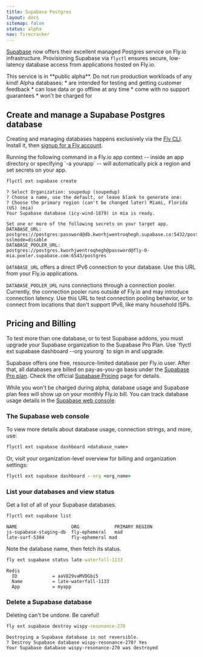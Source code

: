 ```yaml
---
title: Supabase Postgres
layout: docs
sitemap: false
status: alpha
nav: firecracker
---
```


[Supabase](https://supabase.com) now offers their excellent managed Postgres service on Fly.io infrastructure. Provisioning Supabase via `flyctl` ensures secure, low-latency database access from applications hosted on Fly.io.

<aside class="callout">
This service is in **public alpha**. Do not run production workloads of any kind! Alpha databases:
 * are intended for testing and getting customer feedback
 * can lose data or go offline at any time
 * come with no support guarantees
 * won't be charged for
</aside>

## Create and manage a Supabase Postgres database

Creating and managing databases happens exclusively via the [Fly CLI](/docs/hands-on/install-flyctl/). Install it, then [signup for a Fly account](https://fly.io/docs/getting-started/log-in-to-fly/).

<aside class="callout">Running the following command in a Fly.io app context -- inside an app directory or specifying `-a yourapp` -- will automatically pick a region and set secrets on your app.</aside>

```cmd
flyctl ext supabase create
```
```output
? Select Organization: soupedup (soupedup)
? Choose a name, use the default, or leave blank to generate one:
? Choose the primary region (can't be changed later) Miami, Florida (US) (mia)
Your Supabase database (icy-wind-1879) in mia is ready.

Set one or more of the following secrets on your target app.
DATABASE_URL: postgres://postgres:password@db.kworhjwentroqhegh.supabase.co:5432/postgres?sslmode=disable
DATABASE_POOLER_URL: postgres://postgres.kworhjwentroqhegh@password@fly-0-mia.pooler.supabase.com:6543/postgres
```

`DATABASE_URL` offers a direct IPv6 connection to your database. Use this URL from your Fly.io applications.

`DATABASE_POOLER_URL` runs connections through a connection pooler. Currently, the connection pooler runs outside of Fly.io and may introduce connection latency. Use this URL to test connection pooling behavior, or to connect from locations that don't support IPv6, like many household ISPs.

## Pricing and Billing

<aside class="callout">
To test more than one database, or to test Supabase addons, you must upgrade your Supabase organization to the Supabase Pro Plan. Use `flyctl ext supabase dashboard --org yourorg` to sign in and upgrade.
</aside>

Supabase offers one free, resource-limited database per Fly.io user. After that, all databases are billed on pay-as-you-go basis under the [Supabase Pro plan](https://supabase.com/pricing#compare-plans). Check the official [Supabase Pricing](https://supabase.com/pricing) page for details.

While you won't be charged during alpha, database usage and Supabase plan fees will show up on your monthly Fly.io bill. You can track database usage details in the [Supabase web console](#the-supabase-web-console).


### The Supabase web console

To view more details about database usage, connection strings, and more, use:

```cmd
flyctl ext supabase dashboard <database_name>
```

Or, visit your organization-level overview for billing and organization settings:

```cmd
flyctl ext supabase dashboard --org <org_name>
```

### List your databases and view status
Get a list of all of your Supabase databases.

```cmd
flyctl ext supabase list
```
```output
NAME                  	ORG          	PRIMARY REGION
js-supabase-staging-db	fly-ephemeral	mad
late-surf-5384        	fly-ephemeral mad
```

Note the database name, then fetch its status.

```cmd
fly ext supabase status late-waterfall-1133
```
```output
Redis
  ID             = aaV829vaMVDGbi5
  Name           = late-waterfall-1133
  App            = myapp
```

### Delete a Supabase database

Deleting can't be undone. Be careful!

```cmd
fly ext supabase destroy wispy-resonance-270
```
```output
Destroying a Supabase database is not reversible.
? Destroy Supabase database wispy-resonance-270? Yes
Your Supabase database wispy-resonance-270 was destroyed
```